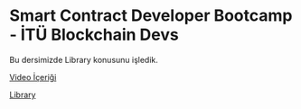 # Smart Contract Developer Bootcamp - İTÜ Blockchain Devs

Bu dersimizde Library konusunu işledik.

[Video İçeriği](https://www.youtube.com/playlist?list=PLby2HXktGwN4Cof_6a8YwlMrboX8-hs73)

[Library](./Library.sol)
